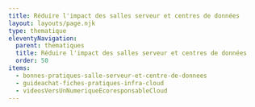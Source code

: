 ```yaml
---
title: Réduire l'impact des salles serveur et centres de données
layout: layouts/page.njk
type: thematique
eleventyNavigation:
  parent: thematiques
  title: Réduire l'impact des salles serveur et centres de données
  order: 50
items:
  - bonnes-pratiques-salle-serveur-et-centre-de-donnees
  - guideachat-fiches-pratiques-infra-cloud
  - videosVersUnNumeriqueEcoresponsableCloud
---
```

